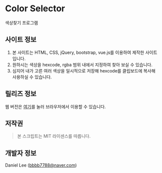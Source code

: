 # Color Selector
색상찾기 프로그램

## 사이트 정보
1. 본 사이트는 HTML, CSS, jQuery, bootstrap, vue.js를 이용하여 제작한 사이트입니다.
2. 원하시는 색상을 hexcode, rgba 범위 내에서 지정하여 찾아 보실 수 있습니다.
3. 심지어 내가 고른 여러 색상을 일시적으로 저장해 hexcode를 클립보드에 복사해 사용하실 수 있습니다.

## 릴리즈 정보
웹 버전은 [여기](http://bbbb7788.dothome.co.kr/color_selector)를 눌러 브라우저에서 이용할 수 있습니다.

## 저작권
> 본 스크립트는 MIT 라이센스를 따릅니다.

## 개발자 정보
Daniel Lee ([bbbb7788@naver.com](mailto:bbbb7788@naver.com))
